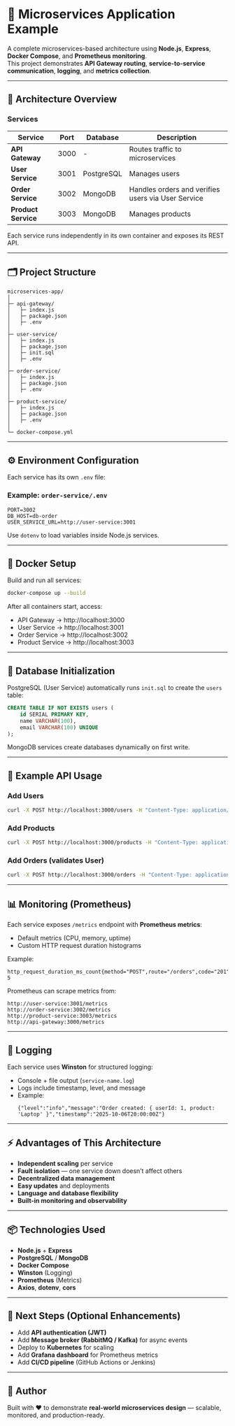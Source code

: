 # 🧩 Microservices Application Example

A complete microservices-based architecture using **Node.js**, **Express**, **Docker Compose**, and **Prometheus monitoring**.  
This project demonstrates **API Gateway routing**, **service-to-service communication**, **logging**, and **metrics collection**.

---

## 🚀 Architecture Overview

### Services
| Service | Port | Database | Description |
|----------|------|-----------|--------------|
| **API Gateway** | 3000 | - | Routes traffic to microservices |
| **User Service** | 3001 | PostgreSQL | Manages users |
| **Order Service** | 3002 | MongoDB | Handles orders and verifies users via User Service |
| **Product Service** | 3003 | MongoDB | Manages products |

Each service runs independently in its own container and exposes its REST API.

---

## 🗂️ Project Structure

```
microservices-app/
│
├─ api-gateway/
│   ├─ index.js
│   ├─ package.json
│   ├─ .env
│
├─ user-service/
│   ├─ index.js
│   ├─ package.json
│   ├─ init.sql
│   ├─ .env
│
├─ order-service/
│   ├─ index.js
│   ├─ package.json
│   ├─ .env
│
├─ product-service/
│   ├─ index.js
│   ├─ package.json
│   ├─ .env
│
└─ docker-compose.yml
```

---

## ⚙️ Environment Configuration

Each service has its own `.env` file:

### Example: `order-service/.env`
```
PORT=3002
DB_HOST=db-order
USER_SERVICE_URL=http://user-service:3001
```

Use `dotenv` to load variables inside Node.js services.

---

## 🐳 Docker Setup

Build and run all services:
```bash
docker-compose up --build
```

After all containers start, access:
- API Gateway → http://localhost:3000  
- User Service → http://localhost:3001  
- Order Service → http://localhost:3002  
- Product Service → http://localhost:3003  

---

## 🧱 Database Initialization

PostgreSQL (User Service) automatically runs `init.sql` to create the `users` table:

```sql
CREATE TABLE IF NOT EXISTS users (
    id SERIAL PRIMARY KEY,
    name VARCHAR(100),
    email VARCHAR(100) UNIQUE
);
```

MongoDB services create databases dynamically on first write.

---

## 🧩 Example API Usage

### Add Users
```bash
curl -X POST http://localhost:3000/users -H "Content-Type: application/json" -d '{"name":"Alice","email":"alice@example.com"}'
```

### Add Products
```bash
curl -X POST http://localhost:3000/products -H "Content-Type: application/json" -d '{"name":"Laptop","price":1200}'
```

### Add Orders (validates User)
```bash
curl -X POST http://localhost:3000/orders -H "Content-Type: application/json" -d '{"userId":1,"product":"Laptop","quantity":2}'
```

---

## 📊 Monitoring (Prometheus)

Each service exposes `/metrics` endpoint with **Prometheus metrics**:

- Default metrics (CPU, memory, uptime)
- Custom HTTP request duration histograms

Example:
```
http_request_duration_ms_count{method="POST",route="/orders",code="201"} 5
```

Prometheus can scrape metrics from:
```
http://user-service:3001/metrics
http://order-service:3002/metrics
http://product-service:3003/metrics
http://api-gateway:3000/metrics
```

---

## 🧾 Logging

Each service uses **Winston** for structured logging:

- Console + file output (`service-name.log`)
- Logs include timestamp, level, and message
- Example:
  ```
  {"level":"info","message":"Order created: { userId: 1, product: 'Laptop' }","timestamp":"2025-10-06T20:00:00Z"}
  ```

---

## ⚡ Advantages of This Architecture

- **Independent scaling** per service  
- **Fault isolation** — one service down doesn’t affect others  
- **Decentralized data management**  
- **Easy updates** and deployments  
- **Language and database flexibility**  
- **Built-in monitoring and observability**

---

## 📦 Technologies Used

- **Node.js** + **Express**
- **PostgreSQL** / **MongoDB**
- **Docker Compose**
- **Winston** (Logging)
- **Prometheus** (Metrics)
- **Axios**, **dotenv**, **cors**

---

## 🔧 Next Steps (Optional Enhancements)

- Add **API authentication (JWT)**  
- Add **Message broker (RabbitMQ / Kafka)** for async events  
- Deploy to **Kubernetes** for scaling  
- Add **Grafana dashboard** for Prometheus metrics  
- Add **CI/CD pipeline** (GitHub Actions or Jenkins)

---

## 🧠 Author

Built with ❤️ to demonstrate **real-world microservices design** — scalable, monitored, and production-ready.
